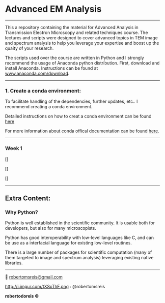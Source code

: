 # Advanced EM Analysis
----------------------

This a repository containing the material for Advanced Analysis in Transmission Electron Microscopy and related techniques course. The lectures and scripts were designed to cover advanced topics in TEM image and spectrum analysis to help you leverage your expertise and boost up the quaity of your research.  

The scripts used over the course are written in Python and I strongly recommend the usage of Anaconda python distribution. 
First, download and install Anaconda. Instructions can be found at www.anaconda.com/download.

---------------------
### 1. Create a conda environment:

To facilitate handling of the dependencies, further updates, etc.. I recommend creating a conda environment.

Detailed instructions on how to creat a conda environment can be found [here](https://uoa-eresearch.github.io/eresearch-cookbook/recipe/2014/11/20/conda/)

For more information about conda offical documentation can be found [here](https://conda.io/en/latest/index.html).

----------------
### Week 1
[]

[]

[]

----------------
## Extra Content:

### Why Python?

Python is well established in the scientific community. It is usable both for developers, but also for many microscopists.

Python has good interoperability with low-level languages like C, and can be use as a interfacial language for existing low-level routines.

There is a large number of packages for scientific computation (many of them targeted to image and spectrum analysis) leveraging existing native libraries. 

----------------
:email: robertomsreis@gmail.com

 http://i.imgur.com/tXSoThF.png : @robertomsreis

<b> robertodoreis &copy; </b>
